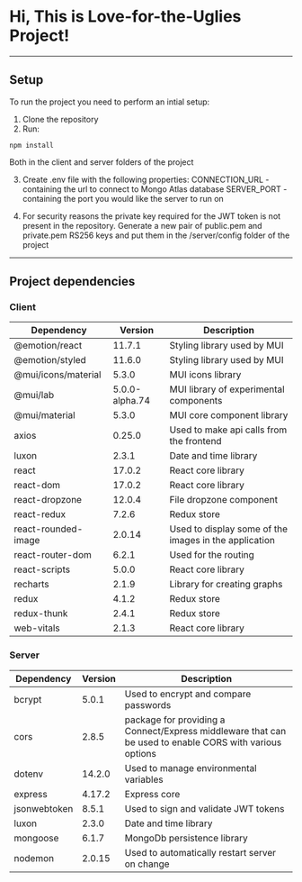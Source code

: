 # Hi, This is Love-for-the-Uglies Project!
---
## Setup
To run the project you need to perform an intial setup:

1. Clone the repository
2. Run:

```shell
npm install
```

Both in the client and server folders of the project

3. Create .env file with the following properties:
   CONNECTION_URL - containing the url to connect to Mongo Atlas database
   SERVER_PORT - containing the port you would like the server to run on

4. For security reasons the private key required for the JWT token is not present in the repository. Generate a new pair of public.pem and private.pem RS256 keys and put them in the /server/config folder of the project

---

## Project dependencies

### Client

| Dependency          | Version        | Description                                           |
|---------------------|----------------|-------------------------------------------------------|
| @emotion/react      | 11.7.1         | Styling library used by MUI                           |
| @emotion/styled     | 11.6.0         | Styling library used by MUI                           |
| @mui/icons/material | 5.3.0          | MUI icons library                                     |
| @mui/lab            | 5.0.0-alpha.74 | MUI library of experimental components                |
| @mui/material       | 5.3.0          | MUI core component library                            |
| axios               | 0.25.0         | Used to make api calls from the frontend              |
| luxon               | 2.3.1          | Date and time library                                 |
| react               | 17.0.2         | React core library                                    |
| react-dom           | 17.0.2         | React core library                                    |
| react-dropzone      | 12.0.4         | File dropzone component                               |
| react-redux         | 7.2.6          | Redux store                                           |
| react-rounded-image | 2.0.14         | Used to display some of the images in the application |
| react-router-dom    | 6.2.1          | Used for the routing                                  |
| react-scripts       | 5.0.0          | React core library                                    |
| recharts            | 2.1.9          | Library for creating graphs                           |
| redux               | 4.1.2          | Redux store                                           |
| redux-thunk         | 2.4.1          | Redux store                                           |
| web-vitals          | 2.1.3          | React core library                                    |

### Server

| Dependency   | Version | Description                                                                                             |
|--------------|---------|---------------------------------------------------------------------------------------------------------|
| bcrypt       | 5.0.1   | Used to encrypt and compare passwords                                                                   |
| cors         | 2.8.5   | package for providing a Connect/Express middleware that can be used to enable CORS with various options |
| dotenv       | 14.2.0  | Used to manage environmental variables                                                                  |
| express      | 4.17.2  | Express core                                                                                            |
| jsonwebtoken | 8.5.1   | Used to sign and validate JWT tokens                                                                    |
| luxon        | 2.3.0   | Date and time library                                                                                   |
| mongoose     | 6.1.7   | MongoDb persistence library                                                                             |
| nodemon      | 2.0.15  | Used to automatically restart server on change                                                          |
